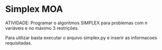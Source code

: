 # Simplex MOA

ATIVIDADE: Programar o algoritmos SIMPLEX para problemas com n variáveis e no máximo 3 restrições.

Para utilizar basta executar o arquivo simplex.py e inserir as informacoes requisitadas.
